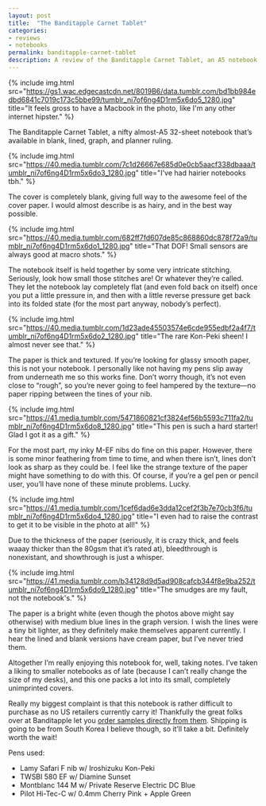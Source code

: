 ```yaml
---
layout: post
title:  "The Banditapple Carnet Tablet"
categories:
- reviews
- notebooks
permalink: banditapple-carnet-tablet
description: A review of the Banditapple Carnet Tablet, an A5 notebook.
---
```


{% include img.html src="https://gs1.wac.edgecastcdn.net/8019B6/data.tumblr.com/bd1bb984edbd6841c7019c173c5bbe99/tumblr_ni7of6ng4D1rm5x6do5_1280.jpg" title="It feels gross to have a Macbook in the photo, like I'm any other internet hipster." %}

The Banditapple Carnet Tablet, a nifty almost-A5 32-sheet notebook that’s available in blank, lined, graph, and planner ruling.

{% include img.html src="https://40.media.tumblr.com/7c1d26667e685d0e0cb5aacf338dbaaa/tumblr_ni7of6ng4D1rm5x6do3_1280.jpg" title="I've had hairier notebooks tbh." %}

The cover is completely blank, giving full way to the awesome feel of the cover paper. I would almost describe is as hairy, and in the best way possible. 

{% include img.html src="https://40.media.tumblr.com/682ff7fd607de85c868860dc878f72a9/tumblr_ni7of6ng4D1rm5x6do1_1280.jpg" title="That DOF! Small sensors are always good at macro shots." %}

The notebook itself is held together by some very intricate stitching. Seriously, look how small those stitches are! Or whatever they’re called. They let the notebook lay completely flat (and even fold back on itself) once you put a little pressure in, and then with a little reverse pressure get back into its folded state (for the most part anyway, nobody’s perfect).

{% include img.html src="https://40.media.tumblr.com/1d23ade45503574e6cde955edbf2a4f7/tumblr_ni7of6ng4D1rm5x6do2_1280.jpg" title="The rare Kon-Peki sheen! I almost never see that." %}

The paper is thick and textured. If you’re looking for glassy smooth paper, this is not your notebook. I personally like not having my pens slip away from underneath me so this works fine. Don’t worry though, it’s not even close to “rough”, so you’re never going to feel hampered by the texture—no paper ripping between the tines of your nib.

{% include img.html src="https://41.media.tumblr.com/5471860821cf3824ef56b5593c711fa2/tumblr_ni7of6ng4D1rm5x6do8_1280.jpg" title="This pen is such a hard starter! Glad I got it as a gift." %}

For the most part, my inky M-EF nibs do fine on this paper. However, there is some minor feathering from time to time, and when there isn’t, lines don’t look as sharp as they could be. I feel like the strange texture of the paper might have something to do with this. Of course, if you’re a gel pen or pencil user, you’ll have none of these minute problems. Lucky.

{% include img.html src="https://41.media.tumblr.com/1cef6dad6e3dda12cef2f3b7e70cb3f6/tumblr_ni7of6ng4D1rm5x6do4_1280.jpg" title="I even had to raise the contrast to get it to be visible in the photo at all!" %}

Due to the thickness of the paper (seriously, it is crazy thick, and feels waaay thicker than the 80gsm that it’s rated at), bleedthrough is nonexistant, and showthrough is just a whisper.

{% include img.html src="https://41.media.tumblr.com/b34128d9d5ad908cafcb344f8e9ba252/tumblr_ni7of6ng4D1rm5x6do9_1280.jpg" title="The smudges are my fault, not the notebook's." %}

The paper is a bright white (even though the photos above might say otherwise) with medium blue lines in the graph version. I wish the lines were a tiny bit lighter, as they definitely make themselves apparent currently. I hear the lined and blank versions have cream paper, but I’ve never tried them.

Altogether I’m really enjoying this notebook for, well, taking notes. I’ve taken a liking to smaller notebooks as of late (because I can’t really change the size of my desks), and this one packs a lot into its small, completely unimprinted covers.

Really my biggest complaint is that this notebook is rather difficult to purchase as no US retailers currently carry it! Thankfully the great folks over at Banditapple let you [order samples directly from them](https://docs.google.com/forms/d/1NsOJFN3Cg6Ud7didQWv2fNSuxqmUuD5SwVQeY01ZFtk/viewform). Shipping is going to be from South Korea I believe though, so it’ll take a bit. Definitely worth the wait!

Pens used:

*   Lamy Safari F nib w/ Iroshizuku Kon-Peki
*   TWSBI 580 EF w/ Diamine Sunset
*   Montblanc 144 M w/ Private Reserve Electric DC Blue
*   Pilot Hi-Tec-C w/ 0.4mm Cherry Pink + Apple Green
